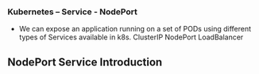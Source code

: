 ### Kubernetes – Service - NodePort
* We can expose an application running on a set of PODs using different types of Services available in k8s. 
ClusterIP
NodePort
LoadBalancer


## NodePort Service Introduction